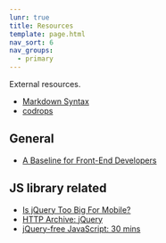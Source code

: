 ```yaml
---
lunr: true
title: Resources
template: page.html
nav_sort: 6
nav_groups:
  - primary
---
```


External resources.


* [Markdown Syntax](http://daringfireball.net/projects/markdown/syntax)
* [codrops](http://tympanus.net/codrops/category/playground/)

General
-------------------------

* [A Baseline for Front-End Developers](http://rmurphey.com/blog/2012/04/12/a-baseline-for-front-end-developers/)

JS library related
-------------------------

* [Is jQuery Too Big For Mobile?](http://modernweb.com/2014/03/10/is-jquery-too-big-for-mobile/)
* [HTTP Archive: jQuery](http://www.stevesouders.com/blog/2013/03/18/http-archive-jquery/)
* [jQuery-free JavaScript: 30 mins](https://presentboldly.com/elijahmanor/jquery-free-javascript)